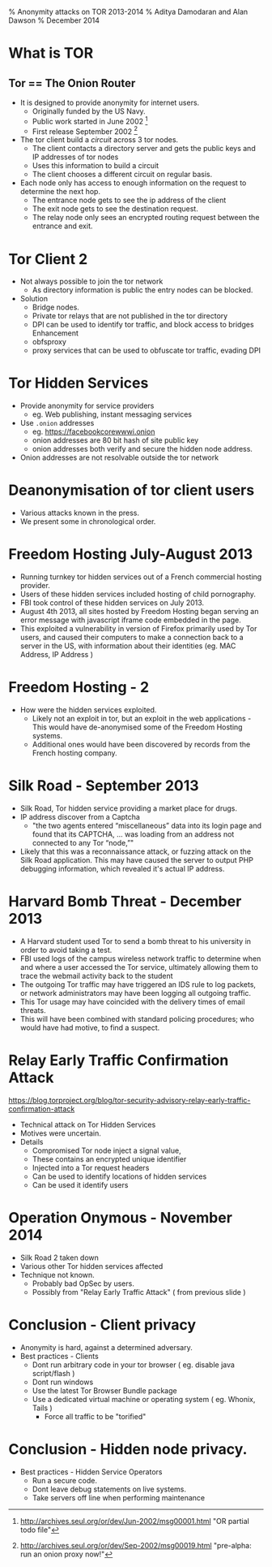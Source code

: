 % Anonymity attacks on TOR 2013-2014 
% Aditya Damodaran and Alan Dawson
% December 2014

# What is TOR

## Tor == **The Onion Router**

- It is designed to provide anonymity for internet users.
    - Originally funded by the US Navy.
    - Public work started in June 2002 [^or1]
    - First release September 2002 [^or2]
- The tor client build a *circuit* across 3 tor nodes.
    - The client contacts a directory server and gets the public keys and IP addresses of tor nodes
    - Uses this information to build a circuit
    - The client chooses a different circuit on regular basis.
- Each node only has access to enough information on the request to determine the next hop. 
    - The entrance node gets to see the ip address of the client
    - The exit node gets to see the destination request.
    - The relay node only sees an encrypted routing request between the entrance and exit.

# Tor Client 2

- Not always possible to join the tor network 
    - As directory information is public the entry nodes can be blocked.
- Solution
    - Bridge nodes.
    - Private tor relays that are not published in the tor directory
    - DPI can be used to identify tor traffic, and block access to bridges
Enhancement
    - obfsproxy
    - proxy services that can be used to obfuscate tor traffic, evading DPI


# Tor Hidden Services

- Provide anonymity for service providers
    - eg. Web publishing, instant messaging services
- Use `.onion` addresses
    - eg. https://facebookcorewwwi.onion
    - onion addresses are 80 bit hash of site public key
    - onion addresses both verify and secure the hidden node address.
- Onion addresses are not resolvable outside the tor network

# Deanonymisation of tor client users

- Various attacks known in the press.
- We present some in chronological order.

# Freedom Hosting July-August 2013

- Running turnkey tor hidden services out of a French commercial hosting provider.
- Users of these hidden services included hosting of child pornography.
- FBI took control of these hidden services on July 2013.
- August 4th 2013, all sites hosted by Freedom Hosting began serving an error message with javascript iframe code embedded in the page.
- This exploited a vulnerability in version of Firefox primarily used by Tor users, and caused their computers to make a connection back to a server in the US, with information about their identities (eg. MAC Address, IP Address )

# Freedom Hosting - 2 

- How were the hidden services exploited.
    - Likely not an exploit in tor, but an exploit in the web applications    - This would have de-anonymised some of the Freedom Hosting systems.
    - Additional ones would have been discovered by records from the French hosting company.

# Silk Road - September 2013

- Silk Road, Tor hidden service providing a market place for drugs.
- IP address discover from a Captcha
    - "the two agents entered “miscellaneous” data into its login page and found that its CAPTCHA, ... was loading from an address not connected to any Tor “node,”"
- Likely that this was a reconnaissance attack, or fuzzing attack on the Silk Road application. This may have caused the server to output PHP debugging information, which revealed it's actual IP address.

# Harvard Bomb Threat -  December 2013

- A Harvard student used Tor to send a bomb threat to his university in order to avoid taking a test.
-  FBI used logs of the campus wireless network traffic to determine when and where a user accessed the Tor service, ultimately allowing them to trace the webmail activity back to the student
- The outgoing Tor traffic may have triggered an IDS rule to log packets, or network administrators may have been logging all outgoing traffic.
- This Tor usage may have coincided with the delivery times of email threats.
- This will have been combined with standard policing procedures; who would have had motive, to find a suspect.

# Relay Early Traffic Confirmation Attack

<https://blog.torproject.org/blog/tor-security-advisory-relay-early-traffic-confirmation-attack>

- Technical attack on Tor Hidden Services
- Motives were uncertain.
- Details
    - Compromised Tor node inject a signal value, 
    - These contains an encrypted unique identifier
    - Injected into a Tor request headers
    - Can be used to identify locations of hidden services
    - Can be used it identify users



# Operation Onymous - November 2014

- Silk Road 2 taken down
- Various other Tor hidden services affected
- Technique not known.
    - Probably bad OpSec by users.
    - Possibly from "Relay Early Traffic Attack" ( from previous slide )


# Conclusion - Client privacy

- Anonymity is hard, against a determined adversary.
- Best practices - Clients
    - Dont run arbitrary code in your tor browser ( eg. disable java script/flash )
    - Dont run windows
    - Use the latest Tor Browser Bundle package
    - Use a dedicated virtual machine or operating system ( eg. Whonix, Tails )
        - Force all traffic to be "torified"

# Conclusion - Hidden node privacy.

- Best practices - Hidden Service Operators
    - Run a secure code.
    - Dont leave debug statements on live systems.
    - Take servers off line when performing maintenance






[^or1]: <http://archives.seul.org/or/dev/Jun-2002/msg00001.html> "OR partial todo file"
[^or2]: <http://archives.seul.org/or/dev/Sep-2002/msg00019.html> "pre-alpha: run an onion proxy now!"


